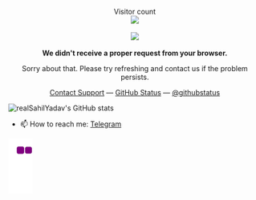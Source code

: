 <p align="center"> 
  Visitor count<br>
  <img src="https://profile-counter.glitch.me/realSahilYadav/count.svg" />
</p>


<p align="center">
	<img width="40" src="https://github.githubassets.com/images/spinners/octocat-spinner-64.gif">
<p align="center"><strong>We didn't receive a proper request from your browser.</strong></p>
<p align="center">Sorry about that. Please try refreshing and contact us if the problem persists.</p>
<p align="center">
	<a href="https://www.youtube.com/watch?v=dQw4w9WgXcQ">Contact Support</a> —
	<a href="https://www.youtube.com/watch?v=dQw4w9WgXcQ">GitHub Status</a> —
	<a href="https://www.youtube.com/watch?v=dQw4w9WgXcQ">@githubstatus</a>
</p>
<p></p>
<p></p>
</p>

![realSahilYadav's GitHub stats](https://github-readme-stats.vercel.app/api?username=realSahilYadav&show_icons=true&theme=vue-dark)

- 📫 How to reach me: [Telegram](https://t.me/realSahilYadav)



![snake gif](https://github.com/realSahilYadav/realsahilyadav/blob/output/github-contribution-grid-snake.gif)
